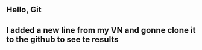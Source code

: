## Hello, Git

## I added a new line  from my VN and gonne clone it to the github to see te results
